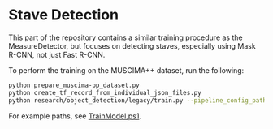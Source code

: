 # Stave Detection
This part of the repository contains a similar training procedure as the MeasureDetector,
but focuses on detecting staves, especially using Mask R-CNN, not just Fast R-CNN.

To perform the training on the MUSCIMA++ dataset, run the following:

```bash
python prepare_muscima-pp_dataset.py
python create_tf_record_from_individual_json_files.py
python research/object_detection/legacy/train.py --pipeline_config_path="CONFIGURATION_PATH.config" --train_dir="PATH_TO_DATA"
```

For example paths, see [TrainModel.ps1](TrainModel.ps1). 